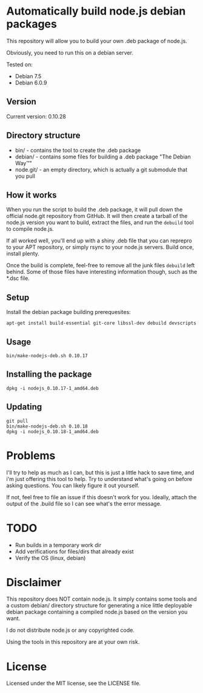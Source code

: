 # Automatically build node.js debian packages

This repository will allow you to build your own .deb package of node.js.

Obviously, you need to run this on a debian server.

Tested on:

  * Debian 7.5
  * Debian 6.0.9

## Version

Current version: 0.10.28

## Directory structure

* bin/ - contains the tool to create the .deb package
* debian/ - contains some files for building a .deb package "The Debian Way™"
* node.git/ - an empty directory, which is actually a git submodule that you pull

## How it works

When you run the script to build the .deb package, it will pull down 
the official node.git repository from GitHub. It will then create a tarball 
of the node.js version you want to build, extract the files, and run the
`debuild` tool to compile node.js.

If all worked well, you'll end up with a shiny .deb file that you can reprepro
to your APT repository, or simply rsync to your node.js servers. Build once,
install plenty.

Once the build is complete, feel-free to remove all the junk files 
`debuild` left behind. Some of those files have interesting information 
though, such as the *.dsc file.

## Setup

Install the debian package building prerequesites:

`apt-get install build-essential git-core libssl-dev debuild devscripts`

## Usage

`bin/make-nodejs-deb.sh 0.10.17`

## Installing the package

`dpkg -i nodejs_0.10.17-1_amd64.deb`

## Updating

```
git pull
bin/make-nodejs-deb.sh 0.10.18
dpkg -i nodejs_0.10.18-1_amd64.deb
```

# Problems

I'll try to help as much as I can, but this is just a little hack to save time,
and i'm just offering this tool to help. Try to understand what's going on 
before asking questions. You can likely figure it out yourself.

If not, feel free to file an issue if this doesn't work for you. Ideally, attach the
output of the .build file so I can see what's the error message.

# TODO

* Run builds in a temporary work dir
* Add verifications for files/dirs that already exist
* Verify the OS (linux, debian)

# Disclaimer

This repository does NOT contain node.js.
It simply contains some tools and a custom debian/ directory structure 
for generating a nice little deployable debian package containing a compiled
node.js based on the version you want.

I do not distribute node.js or any copyrighted code.

Using the tools in this repository are at your own risk.

# License

Licensed under the MIT license, see the LICENSE file.
